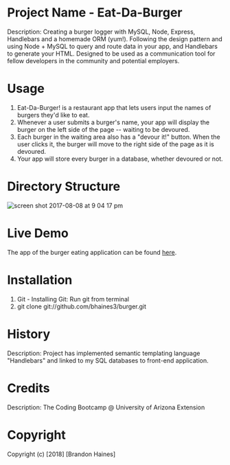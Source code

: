 # Project Name - Eat-Da-Burger
Description: Creating a burger logger with MySQL, Node, Express, Handlebars and a homemade ORM (yum!). Following the design pattern and using Node + MySQL to query and route data in your app, and Handlebars to generate your HTML.
Designed to be used as a communication tool for fellow developers in the community and potential employers. 

# Usage
1) Eat-Da-Burger! is a restaurant app that lets users input the names of burgers they'd like to eat.
2) Whenever a user submits a burger's name, your app will display the burger on the left side of the page -- waiting to be devoured.
3) Each burger in the waiting area also has a "devour it!" button. When the user clicks it, the burger will move to the right side of the page as it is devoured.
4) Your app will store every burger in a database, whether devoured or not.

# Directory Structure
![screen shot 2017-08-08 at 9 04 17 pm](https://user-images.githubusercontent.com/20759022/29104877-08c021a0-7c7e-11e7-9565-da1bb79421bd.png)

# Live Demo
The app of the burger eating application can be found [here](https://eat-the-burgerz.herokuapp.com/).

# Installation
1) Git - Installing Git: Run git from terminal
2) git clone git://github.com/bhaines3/burger.git

# History
Description: Project has implemented semantic templating language "Handlebars" and linked to my SQL databases to front-end application. 

# Credits 
Description: The Coding Bootcamp @ University of Arizona Extension

# Copyright
Copyright (c) [2018] [Brandon Haines]